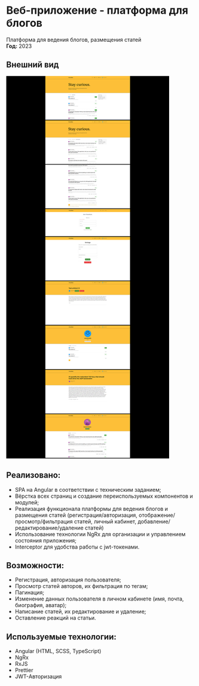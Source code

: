 # Веб-приложение - платформа для блогов

Платформа для ведения блогов, размещения статей  
**Год:** 2023

## Внешний вид

![project-screen](project-image.jpg)

## Реализовано:
- SPA на Angular в соответствии с техническим заданием;
- Вёрстка всех страниц и создание переиспользуемых компонентов и модулей;
- Реализация функционала платформы для ведения блогов и размещения статей (регистрация/авторизация, отображение/просмотр/фильтрация статей, личный кабинет, добавление/редактирование/удаление статей)
- Использование технологии NgRx для организации и управлением состояния приложения;
- Interceptor для удобства работы с jwt-токенами.

## Возможности:
* Регистрация, авторизация пользователя;
* Просмотр статей авторов, их фильтрация по тегам;
* Пагинация;
* Изменение данных пользователя в личном кабинете (имя, почта, биография, аватар);
* Написание статей, их редактирование и удаление;
* Оставление реакций на статьи.

## Используемые технологии:
* Angular (HTML, SCSS, TypeScript)
* NgRx
* RxJS
* Prettier
* JWT-Авторизация